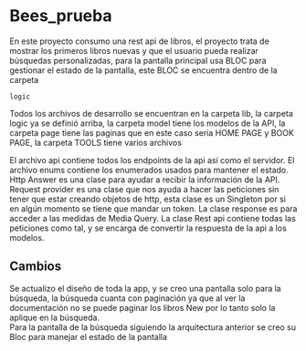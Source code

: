 # Bees_prueba

En este proyecto consumo una rest api de libros, el proyecto trata de mostrar los primeros libros nuevas y que el usuario pueda realizar búsquedas personalizadas, para la pantalla principal usa BLOC para gestionar el estado de la pantalla, este BLOC se encuentra dentro de la carpeta 

`logic`

Todos los archivos de desarrollo se encuentran en la carpeta lib, la carpeta logic ya se definió arriba, la carpeta model tiene los modelos de la API, la carpeta page tiene las paginas que en este caso seria HOME PAGE y BOOK PAGE, la carpeta TOOLS tiene varios archivos 

El archivo api contiene todos los endpoints de la api así como el servidor.
El archivo enums contiene los enumerados usados para mantener el estado.
Http Answer es una clase para ayudar a recibir la información de la API.
Request provider es una clase que nos ayuda a hacer las peticiones sin tener que estar creando objetos de http, esta clase es un Singleton por si en algún momento se tiene que mandar un token.
La clase response es para acceder a las medidas de Media Query.
La clase Rest api contiene todas las peticiones como tal, y se encarga de convertir la respuesta de la api a los modelos.
 
 ## Cambios

 Se actualizo el diseño de toda la app, y se creo una pantalla solo para la búsqueda, la búsqueda cuanta con paginación ya que al ver la documentación no se puede paginar los libros New por lo tanto solo la aplique en la búsqueda.  
Para la pantalla de la búsqueda siguiendo la arquitectura anterior se creo su Bloc para manejar el estado de la pantalla
